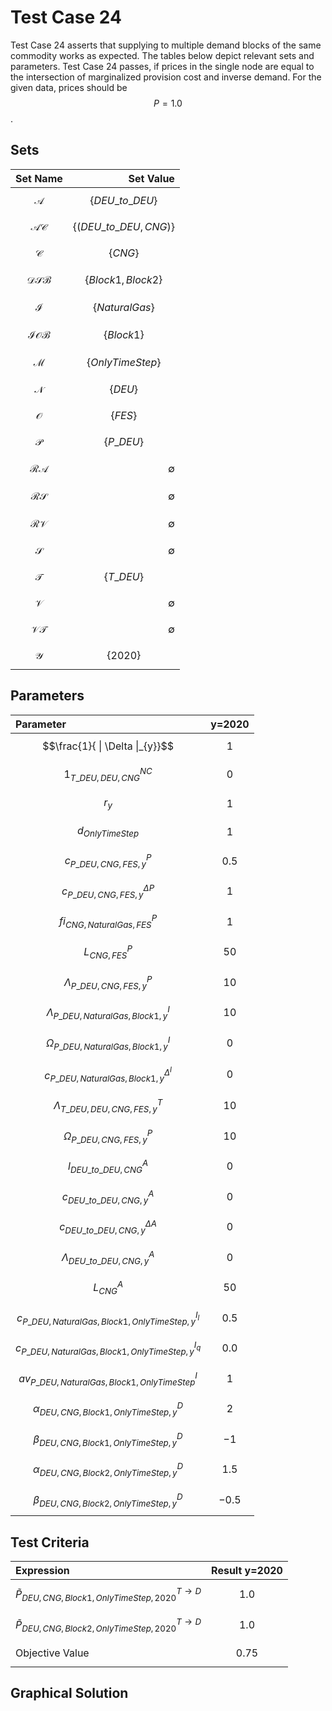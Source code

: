 # Test Case 24
Test Case 24 asserts that supplying to multiple demand blocks of the same commodity works as expected. The tables below depict relevant sets and parameters. Test Case 24 passes, if prices in the single node are equal to the intersection of marginalized provision cost and inverse demand. For the given data, prices should be $$P=1.0$$.

## Sets
|Set Name|Set Value|
|:----- | ---: |
|$$\mathcal{A}$$ | $$\{DEU\_to\_DEU\}$$|
|$$\mathcal{AC}$$ | $$\{(DEU\_to\_DEU, CNG)\}$$|
|$$\mathcal{C}$$ | $$\{CNG\}$$|
|$$\mathcal{DSB}$$ | $$\{Block 1,Block 2\}$$|
|$$\mathcal{I}$$ | $$\{Natural Gas\}$$|
|$$\mathcal{IOB}$$ | $$\{Block 1\}$$|
|$$\mathcal{M}$$ | $$\{OnlyTimeStep\}$$|
|$$\mathcal{N}$$ | $$\{DEU\}$$|
|$$\mathcal{O}$$ | $$\{FES\}$$|
|$$\mathcal{P}$$ | $$\{P\_DEU\}$$|
|$$\mathcal{RA}$$ | ∅|
|$$\mathcal{RS}$$ | ∅|
|$$\mathcal{RV}$$ | ∅|
|$$\mathcal{S}$$ | ∅|
|$$\mathcal{T}$$ | $$\{T\_DEU\}$$|
|$$\mathcal{V}$$ | ∅|
|$$\mathcal{VT}$$ | ∅|
|$$\mathcal{Y}$$ | $$\{2020\}$$|

## Parameters
|Parameter|y=2020|
|:----- | ---: |
|$$\frac{1}{ \| \Delta \|_{y}}$$ | $$1$$|
|$${1}^{NC}_{T\_DEU,DEU,CNG}$$ | $$0$$|
|$$r_{y}$$ | $$1$$|
|$$d_{OnlyTimeStep}$$ | $$1$$|
|$$c^{P}_{P\_DEU,CNG,FES,y}$$ | $$0.5$$|
|$$c^{\Delta P}_{P\_DEU,CNG,FES,y}$$ | $$1$$|
|$$fi^{P}_{CNG,Natural Gas,FES}$$ | $$1$$|
|$$L^{P}_{CNG,FES}$$ | $$50$$|
|$$\Lambda^{P}_{P\_DEU,CNG,FES,y}$$ | $$10$$|
|$$\Lambda^{I}_{P\_DEU,Natural Gas,Block 1,y}$$ | $$10$$|
|$$\Omega^{I}_{P\_DEU,Natural Gas,Block 1,y}$$ | $$0$$|
|$$c^{\Delta^{I}}_{P\_DEU,Natural Gas,Block 1,y}$$ | $$0$$|
|$$\Lambda^{T}_{T\_DEU,DEU,CNG,FES,y}$$ | $$10$$|
|$$\Omega^{P}_{P\_DEU,CNG,FES,y}$$| $$10$$ |
|$$l^{A}_{DEU\_to\_DEU,CNG}$$| $$0$$|
|$$c^{A}_{DEU\_to\_DEU,CNG,y}$$ | $$0$$|
|$$c^{\Delta A}_{DEU\_to\_DEU,CNG,y}$$ | $$0$$|
|$$\Lambda^{A}_{DEU\_to\_DEU,CNG,y}$$ | $$0$$|
|$$L^{A}_{CNG}$$ | $$50$$|
|$$c^{I_{l}}_{P\_DEU,Natural Gas,Block 1,OnlyTimeStep,y}$$| $$0.5$$|
|$$c^{I_{q}}_{P\_DEU,Natural Gas,Block 1,OnlyTimeStep,y}$$| $$0.0$$|
|$$av^{I}_{P\_DEU,Natural Gas,Block 1,OnlyTimeStep}$$| $$1$$|
|$$\alpha^{D}_{DEU,CNG,Block 1,OnlyTimeStep,y}$$| $$2$$|
|$$\beta^{D}_{DEU,CNG,Block 1,OnlyTimeStep,y}$$| $$-1$$|
|$$\alpha^{D}_{DEU,CNG,Block 2,OnlyTimeStep,y}$$| $$1.5$$|
|$$\beta^{D}_{DEU,CNG,Block 2,OnlyTimeStep,y}$$| $$-0.5$$|

## Test Criteria
|Expression|Result y=2020|
|:----- | ---: |
|$$\tilde{P}^{T \rightarrow D}_{DEU,CNG,Block 1,OnlyTimeStep,2020}$$ | $$1.0$$ |
|$$\tilde{P}^{T \rightarrow D}_{DEU,CNG,Block 2,OnlyTimeStep,2020}$$ | $$1.0$$ |
|Objective Value | $$0.75$$|$$0.75$$|

## Graphical Solution
